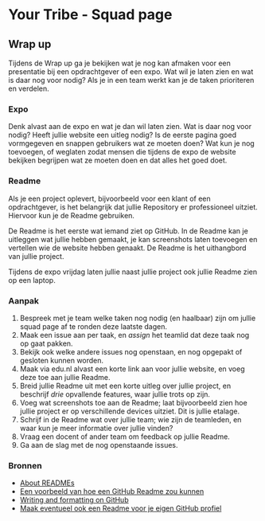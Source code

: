 # Your Tribe - Squad page

## Wrap up

Tijdens de Wrap up ga je bekijken wat je nog kan afmaken voor een presentatie bij een opdrachtgever of een expo.
Wat wil je laten zien en wat is daar nog voor nodig? 
Als je in een team werkt kan je de taken prioriteren en verdelen. 

### Expo

Denk alvast aan de expo en wat je dan wil laten zien. 
Wat is daar nog voor nodig? 
Heeft jullie website een uitleg nodig? Is de eerste pagina goed vormgegeven en snappen gebruikers wat ze moeten doen? 
Wat kun je nog toevoegen, of weglaten zodat mensen die tijdens de expo de website bekijken begrijpen wat ze moeten doen en dat alles het goed doet.

### Readme

Als je een project oplevert, bijvoorbeeld voor een klant of een opdrachtgever, is het belangrijk dat jullie Repository er professioneel uitziet. 
Hiervoor kun je de Readme gebruiken. 

De Readme is het eerste wat iemand ziet op GitHub. 
In de Readme kan je uitleggen wat jullie hebben gemaakt, je kan screenshots laten toevoegen en vertellen wie de website hebben genaakt. De Readme is het uithangbord van jullie project.

Tijdens de expo vrijdag laten jullie naast jullie project ook jullie Readme zien op een laptop.

### Aanpak

1. Bespreek met je team welke taken nog nodig (en haalbaar) zijn om jullie squad page af te ronden deze laatste dagen.
2. Maak een issue aan per taak, en _assign_ het teamlid dat deze taak nog op gaat pakken.
3. Bekijk ook welke andere issues nog openstaan, en nog opgepakt of gesloten kunnen worden.
4. Maak via edu.nl alvast een korte link aan voor jullie website, en voeg deze toe aan jullie Readme.
5. Breid jullie Readme uit met een korte uitleg over jullie project, en beschrijf _drie_ opvallende features, waar jullie trots op zijn.
6. Voeg wat screenshots toe aan de Readme; laat bijvoorbeeld zien hoe jullie project er op verschillende devices uitziet. Dit is jullie etalage.
7. Schrijf in de Readme wat over jullie team; wie zijn de teamleden, en waar kun je meer informatie over jullie vinden?
8. Vraag een docent of ander team om feedback op jullie Readme.
9. Ga aan de slag met de nog openstaande issues.

### Bronnen

- [About READMEs](https://docs.github.com/en/repositories/managing-your-repositorys-settings-and-features/customizing-your-repository/about-readmes)
- [Een voorbeeld van hoe een GitHub Readme zou kunnen](https://github.com/KoopReynders/the-client-case#readme)
- [Writing and formatting on GitHub](https://docs.github.com/en/get-started/writing-on-github/getting-started-with-writing-and-formatting-on-github)
- [Maak eventueel ook een Readme voor je eigen GitHub profiel](https://docs.github.com/en/account-and-profile/setting-up-and-managing-your-github-profile/customizing-your-profile/managing-your-profile-readme)
